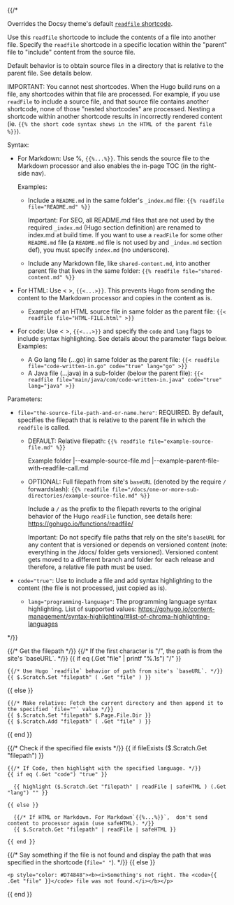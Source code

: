 {{/*

  Overrides the Docsy theme's default
  [`readfile` shortcode](https://github.com/google/docsy/blob/main/layouts/shortcodes/readfile.md).
  
  
  Use this `readfile` shortcode to include the contents of a file into another file.
  Specify the `readfile` shortcode in a specific location within the "parent"
  file to "include" content from the source file.
  
  Default behavior is to obtain source files in a directory that is relative to
  the parent file. See details below.
  
  IMPORTANT: You cannot nest shortcodes. When the Hugo build runs on a file,
  any shortcodes within that file are processed. For example, if you use `readFile`
  to include a source file, and that source file contains another shortcode,
  none of those "nested shortcodes" are processed. Nesting a shortcode within another
  shortcode results in incorrectly rendered content
  (ie. `{{% the short code syntax shows in the HTML of the parent file %}}`).
  
  Syntax:
  * For Markdown: Use %, `{{%...%}}`. This sends the source file to the Markdown
    processor and also enables the in-page TOC (in the right-side nav).
  
    Examples:
    * Include a `README.md` in the same folder's `_index.md` file:
      `{{% readfile file="README.md" %}}`
  
      Important: For SEO, all README.md files that are not used by the required
      `_index.md` (Hugo section definition) are renamed to index.md at build time.
      If you want to use a `readFile` for some other `README.md` file
      (a `README.md` file is not used by and `_index.md` section def),
      you must specify `index.md` (no underscore).
  
    * Include any Markdown file, like `shared-content.md`, into another
      parent file that lives in the same folder:
      `{{% readfile file="shared-content.md" %}}`
  
  * For HTML: Use < >, `{{<...>}}`. This prevents Hugo from sending the content to
    the Markdown processor and copies in the content as is.
  
    * Example of an HTML source file in same folder as the parent file:
      `{{< readfile file="HTML-FILE.html" >}}`
  
  * For code: Use < >, `{{<...>}}` and specify the `code` and `lang` flags to include
    syntax highlighting. See details about the parameter flags below.
    Examples:
    * A Go lang file (...go) in same folder as the parent file:
      `{{< readfile file="code-written-in.go" code="true" lang="go" >}}`
    * A Java file (...java) in a sub-folder (below the parent file):
      `{{< readfile file="main/java/com/code-written-in.java" code="true" lang="java" >}}`
  
  Parameters:
  * `file="the-source-file-path-and-or-name.here"`: REQUIRED. By default,
    specifies the filepath that is relative to the parent file in which the `readfile` is called.
    * DEFAULT: Relative filepath:
      `{{% readfile file="example-source-file.md" %}}`
  
      Example folder
        |--example-source-file.md
        |--example-parent-file-with-readfile-call.md
  
    * OPTIONAL: Full filepath from site's `baseURL` (denoted by the require `/` forwardslash):
      `{{% readfile file="/docs/one-or-more-sub-directories/example-source-file.md" %}}`
  
      Include a `/` as the prefix to the filepath reverts to the original behavior
      of the Hugo `readFile` function, see details here:
      https://gohugo.io/functions/readfile/
  
      Important: Do not specify file paths that rely on the site's `baseURL`
      for any content that is versioned or depends on versioned content
      (note: everything in the /docs/ folder gets versioned).
      Versioned content gets moved to a different branch and folder for each
      release and therefore, a relative file path must be used.
  
  * `code="true"`: Use to include a file and add syntax highlighting to the content
    (the file is not processed, just copied as is).
  
    * `lang="programming-language"`: The programming language syntax highlighting.
      List of supported values:
      https://gohugo.io/content-management/syntax-highlighting/#list-of-chroma-highlighting-languages
  
*/}}

<div class="pt-3 px-4 pb-1 bg-light border border-1 border-black-50 border-top-0 rounded-bottom-3 shadow-sm mb-5">
  {{/* Get the filepath */}}
  {{/* If the first character is "/", the path is from the site's `baseURL`. */}}
  {{ if eq (.Get "file" | printf "%.1s") "/" }}
  
    {{/* Use Hugo `readfile` behavior of path from site's `baseURL`. */}}
    {{ $.Scratch.Set "filepath" ( .Get "file" ) }}
  
  {{ else }}
  
    {{/* Make relative: Fetch the current directory and then append it to the specified `file=""` value */}}
    {{ $.Scratch.Set "filepath" $.Page.File.Dir }}
    {{ $.Scratch.Add "filepath" ( .Get "file" ) }}
  
  {{ end }}
  
  {{/* Check if the specified file exists */}}
  {{ if fileExists ($.Scratch.Get "filepath") }}
  
    {{/* If Code, then highlight with the specified language. */}}
    {{ if eq (.Get "code") "true" }}
    
      {{ highlight ($.Scratch.Get "filepath" | readFile | safeHTML ) (.Get "lang") "" }}
    
    {{ else }}
    
      {{/* If HTML or Markdown. For Markdown`{{%...%}}`,  don't send content to processor again (use safeHTML). */}}
      {{ $.Scratch.Get "filepath" | readFile | safeHTML }}
    
    {{ end }}
  
  {{/* Say something if the file is not found and display the path that was specified in the shortcode (`file=" "`). */}}
  {{ else }}
  
    <p style="color: #D74848"><b><i>Something's not right. The <code>{{ .Get "file" }}</code> file was not found.</i></b></p>
  
  {{ end }}
</div>